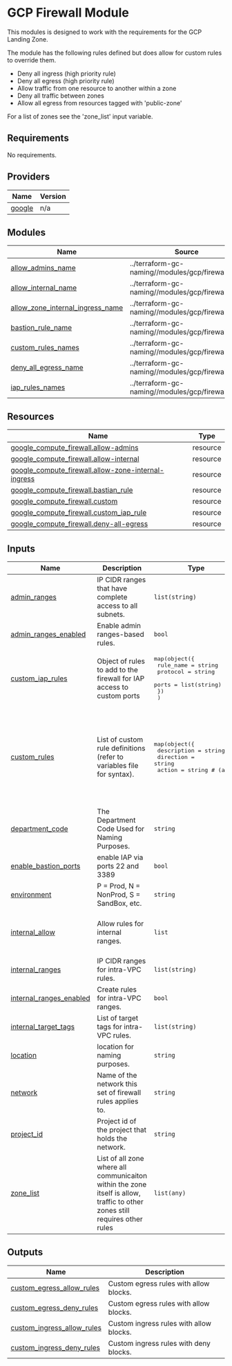 # GCP Firewall Module
This modules is designed to work with the requirements for the GCP Landing Zone.

The module has the following rules defined but does allow for custom rules
to override them.
- Deny all ingress (high priority rule)
- Deny all egress (high priority rule)
- Allow traffic from one resource to another within a zone
- Deny all traffic between zones
- Allow all egress from resources tagged with 'public-zone'

For a list of zones see the 'zone_list' input variable.

<!-- BEGINNING OF PRE-COMMIT-TERRAFORM DOCS HOOK -->
## Requirements

No requirements.

## Providers

| Name | Version |
|------|---------|
| <a name="provider_google"></a> [google](#provider\_google) | n/a |

## Modules

| Name | Source | Version |
|------|--------|---------|
| <a name="module_allow_admins_name"></a> [allow\_admins\_name](#module\_allow\_admins\_name) | ../terraform-gc-naming//modules/gcp/firewall_rule | 1.0.0 |
| <a name="module_allow_internal_name"></a> [allow\_internal\_name](#module\_allow\_internal\_name) | ../terraform-gc-naming//modules/gcp/firewall_rule | 1.0.0 |
| <a name="module_allow_zone_internal_ingress_name"></a> [allow\_zone\_internal\_ingress\_name](#module\_allow\_zone\_internal\_ingress\_name) | ../terraform-gc-naming//modules/gcp/firewall_rule | 1.0.0 |
| <a name="module_bastion_rule_name"></a> [bastion\_rule\_name](#module\_bastion\_rule\_name) | ../terraform-gc-naming//modules/gcp/firewall_rule | 1.0.0 |
| <a name="module_custom_rules_names"></a> [custom\_rules\_names](#module\_custom\_rules\_names) | ../terraform-gc-naming//modules/gcp/firewall_rule | 1.0.0 |
| <a name="module_deny_all_egress_name"></a> [deny\_all\_egress\_name](#module\_deny\_all\_egress\_name) | ../terraform-gc-naming//modules/gcp/firewall_rule | 1.0.0 |
| <a name="module_iap_rules_names"></a> [iap\_rules\_names](#module\_iap\_rules\_names) | ../terraform-gc-naming//modules/gcp/firewall_rule | 1.0.0 |

## Resources

| Name | Type |
|------|------|
| [google_compute_firewall.allow-admins](https://registry.terraform.io/providers/hashicorp/google/latest/docs/resources/compute_firewall) | resource |
| [google_compute_firewall.allow-internal](https://registry.terraform.io/providers/hashicorp/google/latest/docs/resources/compute_firewall) | resource |
| [google_compute_firewall.allow-zone-internal-ingress](https://registry.terraform.io/providers/hashicorp/google/latest/docs/resources/compute_firewall) | resource |
| [google_compute_firewall.bastian_rule](https://registry.terraform.io/providers/hashicorp/google/latest/docs/resources/compute_firewall) | resource |
| [google_compute_firewall.custom](https://registry.terraform.io/providers/hashicorp/google/latest/docs/resources/compute_firewall) | resource |
| [google_compute_firewall.custom_iap_rule](https://registry.terraform.io/providers/hashicorp/google/latest/docs/resources/compute_firewall) | resource |
| [google_compute_firewall.deny-all-egress](https://registry.terraform.io/providers/hashicorp/google/latest/docs/resources/compute_firewall) | resource |

## Inputs

| Name | Description | Type | Default | Required |
|------|-------------|------|---------|:--------:|
| <a name="input_admin_ranges"></a> [admin\_ranges](#input\_admin\_ranges) | IP CIDR ranges that have complete access to all subnets. | `list(string)` | `[]` | no |
| <a name="input_admin_ranges_enabled"></a> [admin\_ranges\_enabled](#input\_admin\_ranges\_enabled) | Enable admin ranges-based rules. | `bool` | `false` | no |
| <a name="input_custom_iap_rules"></a> [custom\_iap\_rules](#input\_custom\_iap\_rules) | Object of rules to add to the firewall for IAP access to custom ports | <pre>map(object({<br>    rule_name = string<br>    protocol  = string<br>    ports     = list(string)<br>    })<br>  )</pre> | `{}` | no |
| <a name="input_custom_rules"></a> [custom\_rules](#input\_custom\_rules) | List of custom rule definitions (refer to variables file for syntax). | <pre>map(object({<br>    description          = string<br>    direction            = string<br>    action               = string # (allow|deny)<br>    ranges               = list(string)<br>    sources              = list(string)<br>    targets              = list(string)<br>    use_service_accounts = bool<br>    rules = list(object({<br>      protocol = string<br>      ports    = list(string)<br>    }))<br>    extra_attributes = map(string)<br>  }))</pre> | `{}` | no |
| <a name="input_department_code"></a> [department\_code](#input\_department\_code) | The Department Code Used for Naming Purposes. | `string` | n/a | yes |
| <a name="input_enable_bastion_ports"></a> [enable\_bastion\_ports](#input\_enable\_bastion\_ports) | enable IAP via ports 22 and 3389 | `bool` | `true` | no |
| <a name="input_environment"></a> [environment](#input\_environment) | P = Prod, N = NonProd, S = SandBox, etc. | `string` | n/a | yes |
| <a name="input_internal_allow"></a> [internal\_allow](#input\_internal\_allow) | Allow rules for internal ranges. | `list` | <pre>[<br>  {<br>    "protocol": "icmp"<br>  }<br>]</pre> | no |
| <a name="input_internal_ranges"></a> [internal\_ranges](#input\_internal\_ranges) | IP CIDR ranges for intra-VPC rules. | `list(string)` | `[]` | no |
| <a name="input_internal_ranges_enabled"></a> [internal\_ranges\_enabled](#input\_internal\_ranges\_enabled) | Create rules for intra-VPC ranges. | `bool` | `false` | no |
| <a name="input_internal_target_tags"></a> [internal\_target\_tags](#input\_internal\_target\_tags) | List of target tags for intra-VPC rules. | `list(string)` | `[]` | no |
| <a name="input_location"></a> [location](#input\_location) | location for naming purposes. | `string` | n/a | yes |
| <a name="input_network"></a> [network](#input\_network) | Name of the network this set of firewall rules applies to. | `string` | n/a | yes |
| <a name="input_project_id"></a> [project\_id](#input\_project\_id) | Project id of the project that holds the network. | `string` | n/a | yes |
| <a name="input_zone_list"></a> [zone\_list](#input\_zone\_list) | List of all zone where all communicaiton within the zone itself is allow, traffic to other zones still requires other rules | `list(any)` | <pre>[<br>  "public-access-zone",<br>  "operations-zone",<br>  "restricted-zone",<br>  "management-restricted-zone"<br>]</pre> | no |

## Outputs

| Name | Description |
|------|-------------|
| <a name="output_custom_egress_allow_rules"></a> [custom\_egress\_allow\_rules](#output\_custom\_egress\_allow\_rules) | Custom egress rules with allow blocks. |
| <a name="output_custom_egress_deny_rules"></a> [custom\_egress\_deny\_rules](#output\_custom\_egress\_deny\_rules) | Custom egress rules with allow blocks. |
| <a name="output_custom_ingress_allow_rules"></a> [custom\_ingress\_allow\_rules](#output\_custom\_ingress\_allow\_rules) | Custom ingress rules with allow blocks. |
| <a name="output_custom_ingress_deny_rules"></a> [custom\_ingress\_deny\_rules](#output\_custom\_ingress\_deny\_rules) | Custom ingress rules with deny blocks. |
<!-- END OF PRE-COMMIT-TERRAFORM DOCS HOOK -->